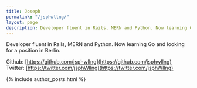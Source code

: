 ```yaml
---
title: Joseph
permalink: "/jsphwllng/"
layout: page
description: Developer fluent in Rails, MERN and Python. Now learning Go and looking for a position in Berlin.
---
```


Developer fluent in Rails, MERN and Python. Now learning Go and looking for a position in Berlin.

Github: [https://github.com/jsphwllng](https://github.com/jsphwllng)
Twitter: [https://twitter.com/jsphWllng](https://twitter.com/jsphWllng)

{% include author_posts.html %}
